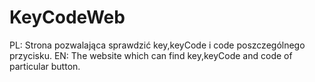 # KeyCodeWeb
PL:
Strona pozwalająca sprawdzić key,keyCode i code poszczególnego przycisku.
EN:
The website which can find key,keyCode and code of particular button.
